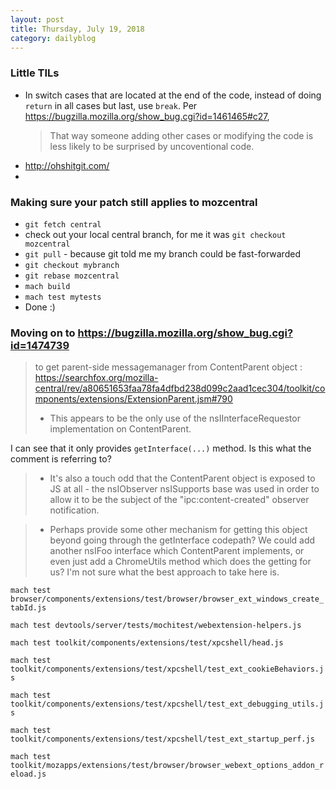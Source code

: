 ```yaml
---
layout: post
title: Thursday, July 19, 2018
category: dailyblog
---
```


### Little TILs
- In switch cases that are located at the end of the code, instead of doing `return` in all cases but last, use `break`. Per https://bugzilla.mozilla.org/show_bug.cgi?id=1461465#c27,
  > That way someone adding other cases or modifying the code is less likely to be surprised by uncoventional code.
- http://ohshitgit.com/
-


### Making sure your patch still applies to mozcentral
- `git fetch central`
- check out your local central branch, for me it was `git checkout mozcentral`
- `git pull` - because git told me my branch could be fast-forwarded
- `git checkout mybranch`
- `git rebase mozcentral`
- `mach build`
- `mach test mytests`
- Done :)


### Moving on to https://bugzilla.mozilla.org/show_bug.cgi?id=1474739
> to get parent-side messagemanager from ContentParent object : https://searchfox.org/mozilla-central/rev/a80651653faa78fa4dfbd238d099c2aad1cec304/toolkit/components/extensions/ExtensionParent.jsm#790
>    - This appears to be the only use of the nsIInterfaceRequestor implementation on ContentParent.

I can see that it only provides `getInterface(...)` method. Is this what the comment is referring to?

>    - It's also a touch odd that the ContentParent object is exposed to JS at all - the nsIObserver nsISupports base was used in order to allow it to be the subject of the "ipc:content-created" observer notification.    

>    - Perhaps provide some other mechanism for getting this object beyond going through the getInterface codepath? We could add another nsIFoo interface which ContentParent implements, or even just add a ChromeUtils method which does the getting for us? I'm not sure what the best approach to take here is.


`mach test browser/components/extensions/test/browser/browser_ext_windows_create_tabId.js`

`mach test devtools/server/tests/mochitest/webextension-helpers.js`

`mach test toolkit/components/extensions/test/xpcshell/head.js`

`mach test toolkit/components/extensions/test/xpcshell/test_ext_cookieBehaviors.js`

`mach test toolkit/components/extensions/test/xpcshell/test_ext_debugging_utils.js`

`mach test toolkit/components/extensions/test/xpcshell/test_ext_startup_perf.js`

`mach test toolkit/mozapps/extensions/test/browser/browser_webext_options_addon_reload.js`
###
